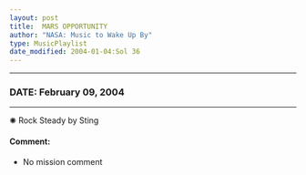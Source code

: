 ```yaml
---
layout: post
title:  MARS OPPORTUNITY
author: "NASA: Music to Wake Up By"
type: MusicPlaylist
date_modified: 2004-01-04:Sol 36
---
```


----
### DATE: February 09, 2004
----
✺ Rock Steady by Sting

#### Comment:
* No mission comment
